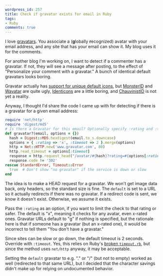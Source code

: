 ```yaml
---
wordpress_id: 257
title: Check if gravatar exists for email in Ruby
tags:
- Ruby
comments: true
---
```

I love <a href="http://en.gravatar.com/">gravatars</a>. You associate a (<strong>g</strong>lobally <strong>r</strong>ecognized) avatar with your email address, and any site that has your email can show it. My blog uses it for the comments.

For another blog I'm working on, I want to detect if a commenter has a gravatar. If not, they will see a message after posting, to the effect of "Personalize your comment with a gravatar." A bunch of identical default gravatars looks boring.

<!--more-->

Gravatar actually has <a href="http://en.gravatar.com/site/implement/url">support for unique default icons</a>, but <a href="http://scott.sherrillmix.com/blog/blogger/wp_monsterid/">MonsterID</a> and <a href="http://www.shamusyoung.com/twentysidedtale/?p=1462">Wavatar</a> are quite ugly, <a href="http://scott.sherrillmix.com/blog/blogger/wp_identicon/">Identicons</a> are a little boring, and <a href="http://twitter.com/henrik/statuses/975925385">ChauvinistID</a> is not yet a reality.

Anyway, I thought I'd share the code I came up with for detecting if there is a gravatar for a given email address:

``` ruby
require 'net/http'
require 'digest/md5'
# Is there a Gravatar for this email? Optionally specify :rating and :timeout.
def gravatar?(email, options = {})
  hash = Digest::MD5.hexdigest(email.to_s.downcase)
  options = { :rating => 'x', :timeout => 2 }.merge(options)
  http = Net::HTTP.new('www.gravatar.com', 80)
  http.read_timeout = options[:timeout]
  response = http.request_head("/avatar/#{hash}?rating=#{options[:rating]}&default=http://gravatar.com/avatar")
  response.code != '302'
rescue StandardError, Timeout::Error
  true  # Don't show "no gravatar" if the service is down or slow
end
```

The idea is to make a HEAD request for a gravatar. We won't get image data back, only headers, so the standard size is fine. The <code>default</code> is set to a URL so it actually redirects if there was no gravatar. If a redirect code is sent, we know it doesn't exist. Otherwise, we assume it exists.

Pass the <code>:rating</code> as an option, if you want to limit the check to that rating or safer. The default is "x", meaning it checks for any avatar, even x-rated ones. Gravatar URLs default to "g" if nothing is specified, but the rationale here is that if someone has a gravatar (but an x-rated one), it would be incorrect to tell them "You don't have a gravatar."

Since sites can be slow or go down, the default timeout is 2 seconds. Override with <code>:timeout</code>. Yes, this relies on Ruby's <a href="http://blog.headius.com/2008/02/rubys-threadraise-threadkill-timeoutrb.html">broken <code>timeout.rb</code></a>, but since the method uses <code>net/http</code> anyway, it may be acceptable.

Setting the <code>default</code> gravatar to e.g. "." or "/" (but not to empty) worked as well (redirected to that same URL), but I decided that the character savings didn't make up for relying on undocumented behavior.
